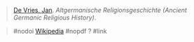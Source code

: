 > [De Vries, Jan](vries.md). *Altgermanische Religionsgeschichte (Ancient Germanic Religious History)*.

> #nodoi
>  [Wikipedia](https://en.wikipedia.org/wiki/Altgermanische-Religionsgeschichte)
>  #nopdf ?
>  #link 